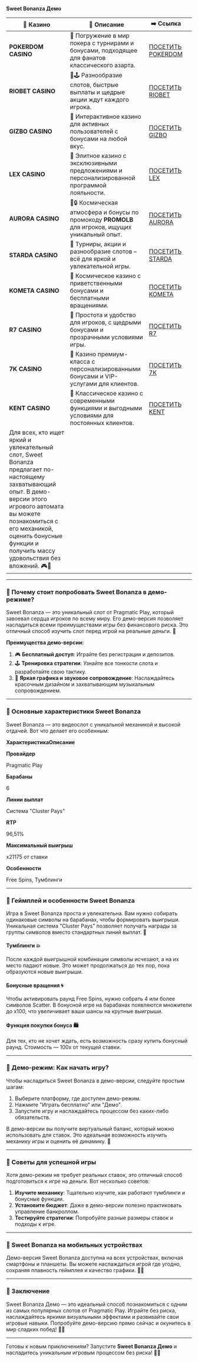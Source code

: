 **Sweet Bonanza Демо**

| 🎰 Казино                                                                                                                                                                                                                                                          | 📜 Описание                                                                                       | ➡️ Ссылка                                                                                          |   |
| ------------------------------------------------------------------------------------------------------------------------------------------------------------------------------------------------------------------------------------------------------------------ | ------------------------------------------------------------------------------------------------- | -------------------------------------------------------------------------------------------------- | - |
| **POKERDOM CASINO**                                                                                                                                                                                                                                                | 🎲 Погружение в мир покера с турнирами и бонусами, подходящее для фанатов классического азарта.   | [ПОСЕТИТЬ POKERDOM](https://brandplay.link/FwVc4f)                                                 |   |
| **RIOBET CASINO**                                                                                                                                                                                                                                                  | 🌟🕹️ Разнообразие слотов, быстрые выплаты и щедрые акции ждут каждого игрока.                    | [ПОСЕТИТЬ RIOBET](https://brandplay.link/TnjsxFvH)                                                 |   |
| **GIZBO CASINO**                                                                                                                                                                                                                                                   | 🚀 Интерактивное казино для активных пользователей с бонусами на любой вкус.                      | [ПОСЕТИТЬ GIZBO](https://brandplay.link/rvzLrVLp)                                                  |   |
| **LEX CASINO**                                                                                                                                                                                                                                                     | 🎰 Элитное казино с эксклюзивными предложениями и персонализированной программой лояльности.      | [ПОСЕТИТЬ LEX](https://brandplay.link/VMqNXPFs)                                                    |   |
| **AURORA CASINO**                                                                                                                                                                                                                                                  | 🌌🔒 Космическая атмосфера и бонусы по промокоду **PROMOLB** для игроков, ищущих уникальный опыт. | [ПОСЕТИТЬ AURORA](https://10trafic-stat2.com/click/668546556bcc6313411604bc/6766/13031/subaccount) |   |
| **STARDA CASINO**                                                                                                                                                                                                                                                  | 🌠 Турниры, акции и разнообразие слотов – всё для яркой и увлекательной игры.                     | [ПОСЕТИТЬ STARDA](https://brandplay.link/HDcDrxLk)                                                 |   |
| **KOMETA CASINO**                                                                                                                                                                                                                                                  | 💫 Космическое казино с приветственными бонусами и бесплатными вращениями.                        | [ПОСЕТИТЬ KOMETA](https://brandplay.link/jHzFFYGv)                                                 |   |
| **R7 CASINO**                                                                                                                                                                                                                                                      | 🎯 Простота и удобство для игроков, с щедрыми бонусами и прозрачными условиями игры.              | [ПОСЕТИТЬ R7](https://brandplay.link/dByFXP7h)                                                     |   |
| **7K CASINO**                                                                                                                                                                                                                                                      | 💎 Казино премиум-класса с персонализированными бонусами и VIP-услугами для клиентов.             | [ПОСЕТИТЬ 7K](https://brandplay.link/dd46bNgD)                                                     |   |
| **KENT CASINO**                                                                                                                                                                                                                                                    | 🎲 Классическое казино с современными функциями и выгодными условиями для постоянных клиентов.    | [ПОСЕТИТЬ KENT](https://brandplay.link/XRH1g6Vb)                                                   |   |
| Для всех, кто ищет яркий и увлекательный слот, Sweet Bonanza предлагает по-настоящему захватывающий опыт. В демо-версии этого игрового автомата вы можете познакомиться с его механикой, оценить бонусные функции и получить массу удовольствия без вложений. 🎮🍭 |                                                                                                   |                                                                                                    |   |

***

### 🍬 Почему стоит попробовать Sweet Bonanza в демо-режиме?

Sweet Bonanza — это уникальный слот от Pragmatic Play, который завоевал сердца игроков по всему миру. Его демо-версия позволяет насладиться всеми преимуществами игры без финансового риска. Это отличный способ изучить слот перед игрой на реальные деньги. 🎉

**Преимущества демо-версии:**

1. 🎮 **Бесплатный доступ**: Играйте без регистрации и депозитов.
2. 🕹️ **Тренировка стратегии**: Узнайте все тонкости слота и разработайте свою тактику.
3. 🍭 **Яркая графика и звуковое сопровождение**: Наслаждайтесь красочным дизайном и захватывающим музыкальным сопровождением.

***

### 🎰 Основные характеристики Sweet Bonanza

Sweet Bonanza — это видеослот с уникальной механикой и высокой отдачей. Вот что делает его особенным:

**ХарактеристикаОписание**

**Провайдер**

Pragmatic Play

**Барабаны**

6

**Линии выплат**

Система "Cluster Pays"

**RTP**

96,51%

**Максимальный выигрыш**

х21175 от ставки

**Особенности**

Free Spins, Тумблинги

***

### 🌈 Геймплей и особенности Sweet Bonanza

Игра в Sweet Bonanza проста и увлекательна. Вам нужно собирать одинаковые символы на барабанах, чтобы формировать выигрыши. Уникальная система "Cluster Pays" позволяет получать награды за группы символов вместо стандартных линий выплат. 🍬

#### **Тумблинги 💥**

После каждой выигрышной комбинации символы исчезают, а на их место падают новые. Это может продолжаться до тех пор, пока образуются новые выигрыши.

#### **Бонусные вращения 🌀**

Чтобы активировать раунд Free Spins, нужно собрать 4 или более символов Scatter. В бонусной игре на барабанах появляются множители до х100, что увеличивает ваши шансы на крупные выигрыши.

#### **Функция покупки бонуса 🛍️**

Для тех, кто не хочет ждать, есть возможность сразу купить бонусный раунд. Стоимость — 100x от текущей ставки.

***

### 🎁 Демо-режим: Как начать игру?

Чтобы насладиться Sweet Bonanza в демо-версии, следуйте простым шагам:

1. Выберите платформу, где доступен демо-режим.
2. Нажмите "Играть бесплатно" или "Демо".
3. Запустите игру и наслаждайтесь процессом без каких-либо обязательств.

В демо-версии вы получите виртуальный баланс, который можно использовать для ставок. Это идеальная возможность изучить механику игры и оценить её динамику. 🍉

***

### 🌟 Советы для успешной игры

Хотя демо-режим не требует реальных ставок, это отличный способ подготовиться к игре на деньги. Вот несколько советов:

1. **Изучите механику**: Тщательно изучите, как работают тумблинги и бонусные функции.
2. **Установите бюджет**: Даже в демо-версии полезно практиковать управление банкроллом.
3. **Тестируйте стратегии**: Попробуйте разные размеры ставок и подходы к игре.

***

### 📱 Sweet Bonanza на мобильных устройствах

Демо-версия Sweet Bonanza доступна на всех устройствах, включая смартфоны и планшеты. Вы можете наслаждаться игрой где угодно, сохраняя плавность геймплея и качество графики. 📱✨

***

### 🎯 Заключение

Sweet Bonanza Демо — это идеальный способ познакомиться с одним из самых популярных слотов от Pragmatic Play. Играйте без риска, наслаждайтесь яркими визуальными эффектами и развивайте свои игровые навыки. Попробуйте демо-версию прямо сейчас и окунитесь в мир сладких побед! 🍭🎰

***

Готовы к новым приключениям? Запустите **Sweet Bonanza Демо** и насладитесь уникальным игровым процессом без риска! 🌈🍬
